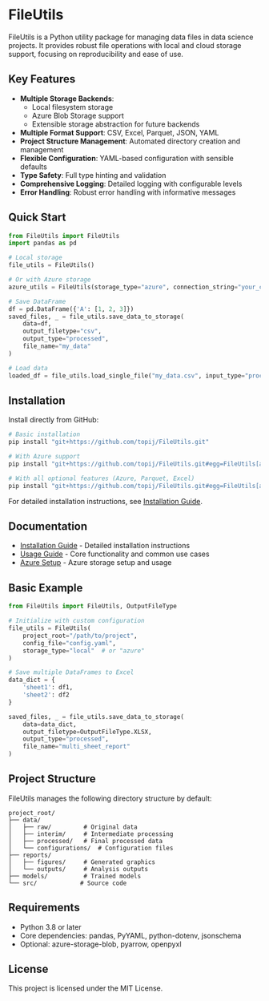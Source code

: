 # FileUtils

FileUtils is a Python utility package for managing data files in data science projects. It provides robust file operations with local and cloud storage support, focusing on reproducibility and ease of use.

## Key Features

- **Multiple Storage Backends**: 
  - Local filesystem storage
  - Azure Blob Storage support
  - Extensible storage abstraction for future backends
- **Multiple Format Support**: CSV, Excel, Parquet, JSON, YAML
- **Project Structure Management**: Automated directory creation and management
- **Flexible Configuration**: YAML-based configuration with sensible defaults
- **Type Safety**: Full type hinting and validation
- **Comprehensive Logging**: Detailed logging with configurable levels
- **Error Handling**: Robust error handling with informative messages

## Quick Start

```python
from FileUtils import FileUtils
import pandas as pd

# Local storage
file_utils = FileUtils()

# Or with Azure storage
azure_utils = FileUtils(storage_type="azure", connection_string="your_connection_string")

# Save DataFrame
df = pd.DataFrame({'A': [1, 2, 3]})
saved_files, _ = file_utils.save_data_to_storage(
    data=df,
    output_filetype="csv",
    output_type="processed",
    file_name="my_data"
)

# Load data
loaded_df = file_utils.load_single_file("my_data.csv", input_type="processed")
```

## Installation

Install directly from GitHub:
```bash
# Basic installation
pip install "git+https://github.com/topij/FileUtils.git"

# With Azure support
pip install "git+https://github.com/topij/FileUtils.git#egg=FileUtils[azure]"

# With all optional features (Azure, Parquet, Excel)
pip install "git+https://github.com/topij/FileUtils.git#egg=FileUtils[all]"
```

For detailed installation instructions, see [Installation Guide](docs/INSTALLATION.md).

## Documentation

- [Installation Guide](docs/INSTALLATION.md) - Detailed installation instructions
- [Usage Guide](docs/USAGE.md) - Core functionality and common use cases
- [Azure Setup](docs/AZURE_SETUP.md) - Azure storage setup and usage

## Basic Example

```python
from FileUtils import FileUtils, OutputFileType

# Initialize with custom configuration
file_utils = FileUtils(
    project_root="/path/to/project",
    config_file="config.yaml",
    storage_type="local"  # or "azure"
)

# Save multiple DataFrames to Excel
data_dict = {
    'sheet1': df1,
    'sheet2': df2
}

saved_files, _ = file_utils.save_data_to_storage(
    data=data_dict,
    output_filetype=OutputFileType.XLSX,
    output_type="processed",
    file_name="multi_sheet_report"
)
```

## Project Structure

FileUtils manages the following directory structure by default:
```
project_root/
├── data/
│   ├── raw/         # Original data
│   ├── interim/     # Intermediate processing
│   ├── processed/   # Final processed data
│   └── configurations/  # Configuration files
├── reports/
│   ├── figures/     # Generated graphics
│   └── outputs/     # Analysis outputs
├── models/          # Trained models
└── src/            # Source code
```

## Requirements

- Python 3.8 or later
- Core dependencies: pandas, PyYAML, python-dotenv, jsonschema
- Optional: azure-storage-blob, pyarrow, openpyxl

## License

This project is licensed under the MIT License.